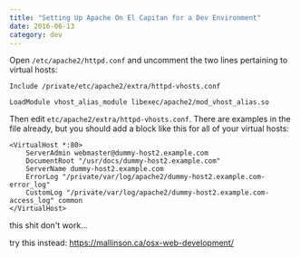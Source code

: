 ```yaml
---
title: "Setting Up Apache On El Capitan for a Dev Environment"
date: 2016-06-13
category: dev
---
```


Open `/etc/apache2/httpd.conf` and uncomment the two lines pertaining to virtual hosts:

    Include /private/etc/apache2/extra/httpd-vhosts.conf
    
    LoadModule vhost_alias_module libexec/apache2/mod_vhost_alias.so
    
Then edit `etc/apache2/extra/httpd-vhosts.conf`. There are examples in the file already, but you should add a block like this for all of your virtual hosts:

    <VirtualHost *:80>
        ServerAdmin webmaster@dummy-host2.example.com
        DocumentRoot "/usr/docs/dummy-host2.example.com"
        ServerName dummy-host2.example.com
        ErrorLog "/private/var/log/apache2/dummy-host2.example.com-error_log"
        CustomLog "/private/var/log/apache2/dummy-host2.example.com-access_log" common
    </VirtualHost>
    

this shit don't work...

try this instead: https://mallinson.ca/osx-web-development/
